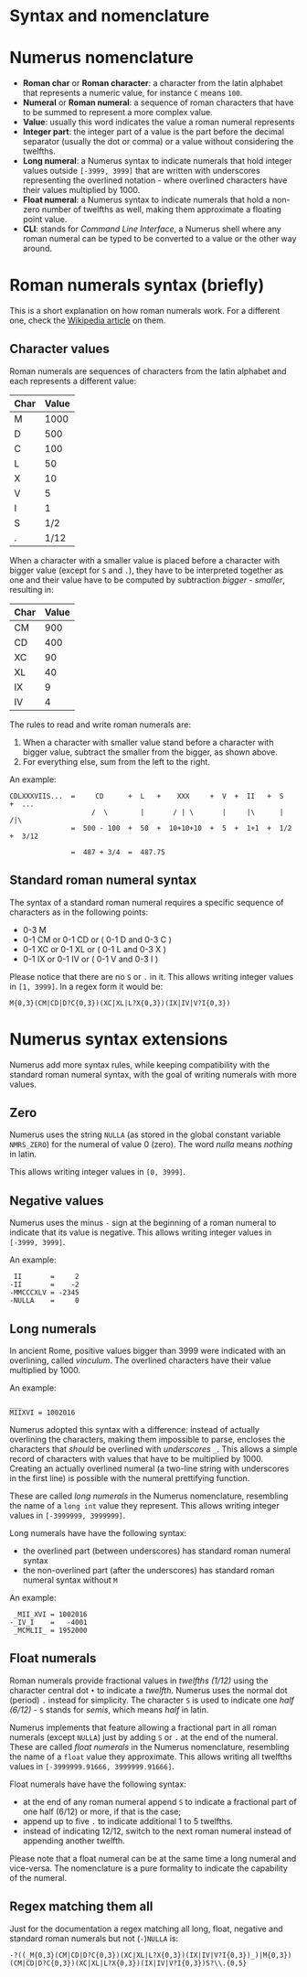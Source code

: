 # Syntax and nomenclature #

Numerus nomenclature
===============================================================================

- **Roman char** or 
  **Roman character**:
      a character from the latin alphabet that represents a numeric value, for 
      instance `C` means `100`.
- **Numeral** or
  **Roman numeral**:
      a sequence of roman characters that have to be summed to represent a more
      complex value.
- **Value**:
      usually this word indicates the value a roman numeral represents
- **Integer part**:
      the integer part of a value is the part before the decimal separator 
      (usually the dot or comma) or a value without considering the twelfths.
- **Long numeral**:
      a Numerus syntax to indicate numerals that hold integer values outside 
      `[-3999, 3999]` that are written with underscores representing the 
      overlined notation - where overlined characters have their values 
      multiplied by 1000.
- **Float numeral**:
      a Numerus syntax to indicate numerals that hold a non-zero number of 
      twelfths as well, making them approximate a floating point value.
- **CLI**:
    stands for _Command Line Interface_, a Numerus shell where any roman 
    numeral can be typed to be converted to a value or the other way around.


Roman numerals syntax (briefly)
===============================================================================

This is a short explanation on how roman numerals work. For a different
one, check the 
[Wikipedia article](https://en.wikipedia.org/wiki/Roman_numerals) on them.


Character values
----------------------------------------

Roman numerals are sequences of characters from the latin alphabet and each
represents a different value:

| Char | Value |
|------|-------|
|   M  |  1000 |
|   D  |   500 |
|   C  |   100 |
|   L  |    50 |
|   X  |    10 |
|   V  |     5 |
|   I  |     1 |
|   S  |   1/2 |
|   .  |  1/12 |

When a character with a smaller value is placed before a character with
bigger value (except for `S` and `.`), they have to be interpreted together 
as one and their value have to be computed by subtraction _bigger - smaller_,
resulting in:

| Char | Value |
|------|-------|
|  CM  |   900 |
|  CD  |   400 |
|  XC  |    90 |
|  XL  |    40 |
|  IX  |     9 |
|  IV  |     4 |

The rules to read and write roman numerals are:

1. When a character with smaller value stand before a character with bigger
   value, subtract the smaller from the bigger, as shown above.
2. For everything else, sum from the left to the right.

An example:

```
CDLXXXVIIS...  =     CD      +  L   +    XXX     +  V  +  II   +  S   +  ...
                    /  \        |       / | \       |     |\      |      /|\
               =  500 - 100  +  50  +  10+10+10  +  5  +  1+1  +  1/2 +  3/12
               
               =  487 + 3/4  =  487.75
```


Standard roman numeral syntax
----------------------------------------

The syntax of a standard roman numeral requires a specific sequence of 
characters as in the following points:

- 0-3 M
- 0-1 CM or 0-1 CD or ( 0-1 D and 0-3 C )
- 0-1 XC or 0-1 XL or ( 0-1 L and 0-3 X )
- 0-1 IX or 0-1 IV or ( 0-1 V and 0-3 I )

Please notice that there are no `S` or `.` in it. This allows writing integer 
values in `[1, 3999]`. In a regex form it would be:

```
M{0,3}(CM|CD|D?C{0,3})(XC|XL|L?X{0,3})(IX|IV|V?I{0,3})
```



Numerus syntax extensions
===============================================================================

Numerus add more syntax rules, while keeping compatibility with the standard
roman numeral syntax, with the goal of writing numerals with more values.


Zero
----------------------------------------

Numerus uses the string `NULLA` (as stored in the global constant variable 
`NMRS_ZERO`) for the numeral of value 0 (zero). The word _nulla_ means 
_nothing_ in latin.

This allows writing integer values in `[0, 3999]`.


Negative values
----------------------------------------

Numerus uses the minus `-` sign at the beginning of a roman numeral to indicate
that its value is negative. This allows writing integer values in
`[-3999, 3999]`.

An example:

```
 II       =     2
-II       =    -2
-MMCCCXLV = -2345
-NULLA    =     0

```


Long numerals
----------------------------------------

In ancient Rome, positive values bigger than 3999 were indicated with an 
overlining, called _vinculum_. The overlined characters have their value 
multiplied by 1000.

An example:

```
___
MIIXVI = 1002016
```

Numerus adopted this syntax with a difference: instead of actually overlining
the characters, making them impossible to parse, encloses the characters that
_should_ be overlined with _underscores_ `_`. This allows a simple record of
characters with values that have to be multiplied by 1000. Creating an actually
overlined numeral (a two-line string with underscores in the first line) is
possible with the numeral prettifying function.

These are called _long numerals_ in the Numerus nomenclature, resembling the
name of a `long int` value they represent. This allows writing integer values in
`[-3999999, 3999999]`.

Long numerals have have the following syntax:

- the overlined part (between underscores) has standard roman numeral syntax 
- the non-overlined part (after the underscores) has standard roman numeral 
  syntax without `M`

An example:

```
 _MII_XVI = 1002016
-_IV_I    =   -4001
 _MCMLII_ = 1952000
```

Float numerals
----------------------------------------

Roman numerals provide fractional values in _twelfths (1/12)_ using the 
character central dot `•` to indicate a _twelfth_. Numerus uses the normal dot 
(period) `.` instead for simplicity. The character `S` is used to indicate one 
_half (6/12)_ - `S` stands for _semis_, which means _half_ in latin.

Numerus implements that feature allowing a fractional part in all roman numerals
(except `NULLA`) just by adding `S` or `.` at the end of the numeral.  These are
called _float numerals_ in the Numerus nomenclature, resembling the name of a
`float` value they approximate. This allows writing all twelfths values in
`[-3999999.91666, 3999999.91666]`.

Float numerals have have the following syntax:

- at the end of any roman numeral append `S` to indicate a fractional part of
  one half (6/12) or more, if that is the case;
- append up to five `.` to indicate additional 1 to 5 twelfths.
- instead of indicating 12/12, switch to the next roman numeral instead of
  appending another twelfth.

Please note that a float numeral can be at the same time a long numeral and
vice-versa. The nomenclature is a pure formality to indicate the capability of
the numeral.


Regex matching them all
---------------------------------------

Just for the documentation a regex matching all long, float, negative and 
standard roman numerals but not (`-`)`NULLA` is:

```
-?((_M{0,3}(CM|CD|D?C{0,3})(XC|XL|L?X{0,3})(IX|IV|V?I{0,3})_)|M{0,3})(CM|CD|D?C{0,3})(XC|XL|L?X{0,3})(IX|IV|V?I{0,3})S?\\.{0,5}
```

